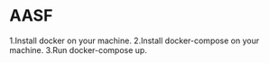 # AASF

1.Install docker on your machine. 
2.Install docker-compose on your machine.
3.Run docker-compose up.
